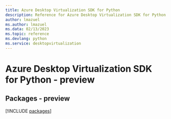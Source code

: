 ```yaml
---
title: Azure Desktop Virtualization SDK for Python
description: Reference for Azure Desktop Virtualization SDK for Python
author: lmazuel
ms.author: lmazuel
ms.data: 02/13/2023
ms.topic: reference
ms.devlang: python
ms.service: desktopvirtualization
---
```

# Azure Desktop Virtualization SDK for Python - preview
## Packages - preview
[!INCLUDE [packages](desktop-virtualization-index.md)]